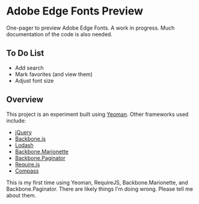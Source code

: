 Adobe Edge Fonts Preview
=================

One-pager to preview Adobe Edge Fonts. A work in progress. Much documentation of the code is also needed.

To Do List
----------
* Add search
* Mark favorites (and view them)
* Adjust font size

Overview
--------

This project is an experiment built using [Yeoman](http://yeoman.io). Other frameworks used include:
* [jQuery](http://jquery.com)
* [Backbone.js](http://documentcloud.github.com/backbone/)
* [Lodash](http://lodash.com)
* [Backbone.Marionette](https://github.com/marionettejs/backbone.marionette)
* [Backbone.Paginator](https://github.com/addyosmani/backbone.paginator)
* [Require.js](http://requirejs.org)
* [Compass](http://compass-style.org)

This is my first time using Yeoman, RequireJS, Backbone.Marionette, and Backbone.Paginator. There are likely things I'm doing wrong. Please tell me about them.
